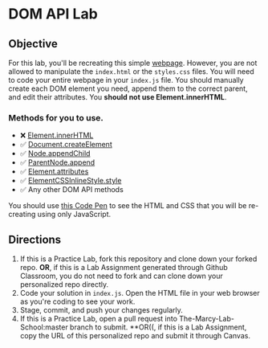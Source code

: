 # DOM API Lab

## Objective

For this lab, you'll be recreating this simple [webpage](https://codepen.io/thuyanduong/full/jOMogvY). However, you are not allowed to manipulate the `index.html` or the `styles.css` files. You will need to code your entire webpage in your `index.js` file. You should manually create each DOM element you need, append them to the correct parent, and edit their attributes. You **should not use Element.innerHTML**. 

### Methods for you to use. 

* ❌ [Element.innerHTML](https://developer.mozilla.org/en-US/docs/Web/API/Element/innerHTML)
* ✅ [Document.createElement](https://developer.mozilla.org/en-US/docs/Web/API/Document/createElement)
* ✅ [Node.appendChild](https://developer.mozilla.org/en-US/docs/Web/API/Node/appendChild)
* ✅ [ParentNode.append](https://developer.mozilla.org/en-US/docs/Web/API/ParentNode/append)
* ✅ [Element.attributes](https://developer.mozilla.org/en-US/docs/Web/API/Element/attributes)
* ✅ [ElementCSSInlineStyle.style](https://developer.mozilla.org/en-US/docs/Web/API/ElementCSSInlineStyle/style)
* ✅ Any other DOM API methods

You should use [this Code Pen](https://codepen.io/thuyanduong/pen/jOMogvY) to see the HTML and CSS that you will be re-creating using only JavaScript.  

## Directions

1. If this is a Practice Lab, fork this repository and clone down your forked repo. **OR**, if this is a Lab Assignment generated through Github Classroom, you do not need to fork and can clone down your personalized repo directly. 
2. Code your solution in `index.js`. Open the HTML file in your web browser as you're coding to see your work.
3. Stage, commit, and push your changes regularly.
4. If this is a Practice Lab, open a pull request into The-Marcy-Lab-School:master branch to submit. **OR((, if this is a Lab Assignment, copy the URL of this personalized repo and submit it through Canvas.
